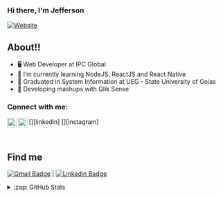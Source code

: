 ### Hi there, I'm Jefferson

[![Website](https://img.shields.io/website?label=codeSTACKr.com&style=for-the-badge&url=https%3A%2F%2Fcodestackr.com)](https://codestackr.com)

## About!!

- 🖥️ Web Developer at IPC Global
- 🌱 I’m currently learning NodeJS, ReactJS and React Native
- 👯 Graduated in System Information at UEG - State University of Goias
- 🥅 Developing mashups with Qlik Sense

### Connect with me:

[<img align="left" alt="jeffersonshibuya | LinkedIn" width="22px" src="https://cdn.jsdelivr.net/npm/simple-icons@v3/icons/linkedin.svg" />][linkedin]
[<img align="left" alt="jeffersonshibuya | Instagram" width="22px" src="https://cdn.jsdelivr.net/npm/simple-icons@v3/icons/instagram.svg" />][instagram]

<br />

## Find me

[![Gmail Badge](https://img.shields.io/badge/-jeffersonshibuya@gmail.com-c14438?style=flat-square&logo=Gmail&logoColor=white&link=mailto:jeffersonshibuya@gmail.com)](mailto:jeffersonshibuya@gmail.com) | [![Linkedin Badge](https://img.shields.io/badge/-RebecaBivar-blue?style=flat-square&logo=Linkedin&logoColor=white&link=https://www.linkedin.com/in/rebecabivar)](https://www.linkedin.com/in/jeffersonshibuya)

<details>
  <summary>:zap: GitHub Stats</summary>

  <img align="left" alt="jeffersonshibuya's GitHub Stats" src="https://github-readme-stats.codestackr.vercel.app/api?username=jeffersonshibuya&show_icons=true&hide_border=true" />

</details>
